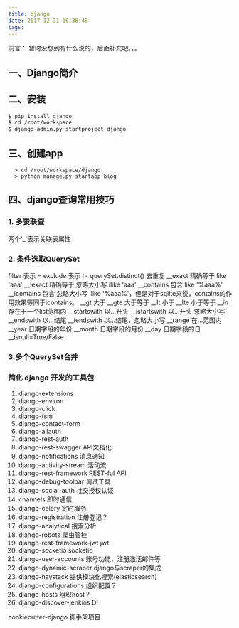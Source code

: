 ```yaml
---
title: django
date: 2017-12-31 16:38:48
tags:
---
```

前言：
  暂时没想到有什么说的，后面补充吧。。。

## 一、Django简介

## 二、安装

```bash
$ pip install django
$ cd /root/workspace
$ django-admin.py startproject django
```

## 三、创建app
```shell
  > cd /root/workspace/django
  > python manage.py startapp blog
```

## 四、django查询常用技巧
### 1. 多表联查
两个'\_'表示关联表属性

### 2. 条件选取QuerySet
filter 表示 =
exclude 表示 !=
querySet.distinct() 去重复
\_\_exact 精确等于 like 'aaa'
\_\_iexact 精确等于 忽略大小写 ilike 'aaa'
\_\_contains 包含 like '%aaa%'
\_\_icontains 包含 忽略大小写 ilike '%aaa%'，但是对于sqlite来说，contains的作用效果等同于icontains。
\_\_gt 大于
\_\_gte 大于等于
\_\_lt 小于
\_\_lte 小于等于
\_\_in 存在于一个list范围内
\_\_startswith 以...开头
\_\_istartswith 以...开头 忽略大小写
\_\_endswith 以...结尾
\_\_iendswith 以...结尾，忽略大小写
\_\_range 在...范围内
\_\_year 日期字段的年份
\_\_month 日期字段的月份
\_\_day 日期字段的日
\_\_isnull=True/False

### 3.多个QuerySet合并

### 简化 django 开发的工具包

1. django-extensions
2. django-environ
3. django-click
4. django-fsm
5. django-contact-form
6. django-allauth
7. django-rest-auth
8. django-rest-swagger  API文档化
9. django-notifications 消息通知
10. django-activity-stream 活动流
11. django-rest-framework REST-ful API
12. django-debug-toolbar 调试工具
13. django-social-auth 社交授权认证
14. channels 即时通信
15. django-celery 定时服务
16. django-registration 注册登记？
17. django-analytical 搜索分析
18. django-robots 爬虫管控
19. django-rest-framework-jwt jwt
20. django-socketio socketio
21. django-user-accounts 账号功能，注册激活邮件等
22. django-dynamic-scraper django与scraper的集成
23. django-haystack 提供模块化搜索(elasticsearch)
24. django-configurations 组织配置？
25. django-hosts 组织host？
26. django-discover-jenkins DI

cookiecutter-django 脚手架项目
